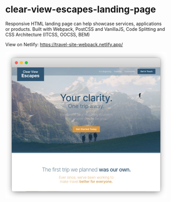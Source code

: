 # clear-view-escapes-landing-page
Responsive HTML landing page can help showcase services, applications or products. Built with Webpack, PostCSS and VanillaJS, Code Splitting and CSS Architecture (ITCSS, OOCSS, BEM)

View on Netlify: https://travel-site-webpack.netlify.app/

![](/src/assets/images/tswebpack-banner.png)
